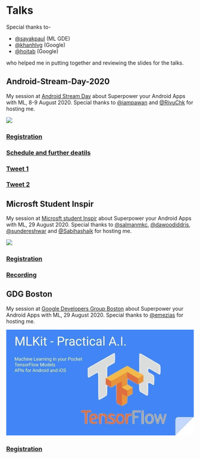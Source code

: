 # Talks

Special thanks to-

* [@sayakpaul](https://github.com/sayakpaul) (ML GDE)
* [@khanhlvg](https://github.com/khanhlvg) (Google)
* [@hoitab](https://github.com/hoitab) (Google)

who helped me in putting together and reviewing the slides for the talks.

## Android-Stream-Day-2020

My session at [Android Stream Day](https://www.eventbrite.com/e/android-stream-day-season-1-tickets-112068517954) about Superpower your Android 
Apps with ML, 8-9 August 2020.
Special thanks to [@iampawan](https://github.com/iampawan) and 
[@RivuChk](https://github.com/RivuChk) for hosting me.

![](images/asd-gif.gif)

### [Registration](https://www.eventbrite.com/e/android-stream-day-season-1-tickets-112068517954)

### [Schedule and further deatils](http://stream.mtechviral.com/)

### [Tweet 1](https://twitter.com/imthepk/status/1291651271506587648?s=20)

### [Tweet 2](https://twitter.com/rishit_dagli/status/1291813949214789632?s=20)

## Microsft Student Inspir

My session at [Microsft student Inspir](https://www.meetup.com/mspinspire/events/272874554/) about Superpower your Android 
Apps with ML, 29 August 2020.
Special thanks to [@salmanmkc](https://github.com/salmanmkc), 
[@dawoodiddris](https://github.com/dawoodiddris),
[@sundereshwar](https://github.com/sundereshwar) and
[@Sabihashaik](https://github.com/Sabihashaik) for hosting me.

![](images/ms-inspir.JPG)

### [Registration](https://www.meetup.com/mspinspire/events/272874554/)

### [Recording](https://www.youtube.com/watch?v=fN-lCW9fHsE)

## GDG Boston

My session at [Google Developers Group Boston](https://www.meetup.com/boston-android/) about Superpower your Android 
Apps with ML, 29 August 2020.
Special thanks to [@emezias](https://github.com/emezias) for hosting me.

![](images/gdg-boston.jpeg)

### [Registration](https://www.meetup.com/boston-android/events/273052464/)
